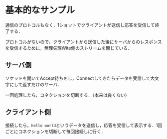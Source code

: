 # 基本的なサンプル
通信のプロトコルもなく，1ショットでクライアントが送信し応答を受信して終了する．

プロトコルがないので，クライアントから送信した後にサーバからのレスポンスを受信するために，無理矢理Wite側のストリームを閉じている．

## サーバ側
ソケットを開いてAccept待ちをし，Connectしてきたらデータを受信して大文字にして返すだけのサーバ．

一回処理したら，コネクションを切断する．（本来は良くない）

## クライアント側
接続したら，`hello world`というデータを送信し，応答を受信して表示する．1回ごとにコネクションを切断して毎回接続しに行く．
